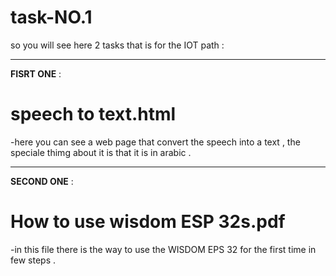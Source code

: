 # task-NO.1
so you will see here 2 tasks that is for the IOT path :
***
**FISRT ONE** :
# speech to text.html

-here you can see a web page that convert the speech into a text , the speciale thimg about it is that it is in arabic .
*** 
**SECOND ONE** :
# How to use wisdom ESP 32s.pdf 
-in this file there is the way to use the WISDOM EPS 32 for the first time in few steps .


